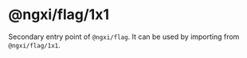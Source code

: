 # @ngxi/flag/1x1

Secondary entry point of `@ngxi/flag`. It can be used by importing from `@ngxi/flag/1x1`.
